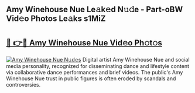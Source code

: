 ## Amy Winehouse Nue Le𝚊k𝚎d N𝚞𝚍e - Part-oBW Vid𝚎o Photos Le𝚊ks s1MiZ

# <h2><a href="http://fbag1h.evod.top/?m=Amy+Winehouse+Nue">🔗 👉🔴 Amy Winehouse Nue Vid𝚎o Ph𝚘t𝚘s</a></h2>

[![Amy Winehouse Nue N𝚞d𝚎s](https://i.imgur.com/8V9OHl7.gif)](http://fbag1h.evod.top/?m=Amy+Winehouse+Nue)
Digital artist Amy Winehouse Nue and social media personality, recognized for disseminating dance and lifestyle content via collaborative dance performances and brief videos. The public's Amy Winehouse Nue trust in public figures is often eroded by scandals and controversies. 
